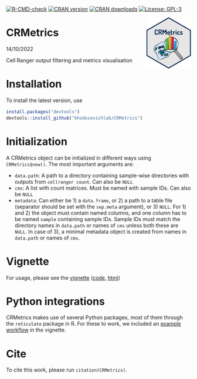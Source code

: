   <!-- badges: start -->
  [![R-CMD-check](https://github.com/khodosevichlab/CRMetrics/actions/workflows/R-CMD-check.yaml/badge.svg)](https://github.com/khodosevichlab/CRMetrics/actions/workflows/R-CMD-check.yaml)
  [![CRAN version](https://www.r-pkg.org/badges/version/CRMetrics)](https://cran.r-project.org/package=CRMetrics)
  [![CRAN downloads](http://cranlogs.r-pkg.org/badges/grand-total/CRMetrics)](https://cran.r-project.org/package=CRMetrics)
  [![License: GPL-3](https://img.shields.io/badge/license-GPL--3-blue.svg)](https://cran.r-project.org/web/licenses/GPL-3)
  <!-- badges: end -->

<img src="https://github.com/khodosevichlab/CRMetrics/blob/main/doc/CRmetrics_logo.png" align="right" height="140">

CRMetrics
================
14/10/2022

Cell Ranger output filtering and metrics visualisation

# Installation

To install the latest version, use

``` r
install.packages("devtools")
devtools::install_github("khodosevichlab/CRMetrics")
```

# Initialization

A CRMetrics object can be initialized in different ways using
`CRMetrics$new()`. The most important arguments are:

-   `data.path`: A path to a directory containing sample-wise
    directories with outputs from `cellranger count`. Can also be `NULL`
-   `cms`: A list with count matrices. Must be named with sample IDs.
    Can also be `NULL`
-   `metadata`: Can either be 1) a `data.frame`, or 2) a path to a table
    file (separator should be set with the `sep.meta` argument), or 3)
    `NULL`. For 1) and 2) the object must contain named columns, and one
    column has to be named `sample` containing sample IDs. Sample IDs
    must match the directory names in `data.path` or names of `cms`
    unless both these are `NULL`. In case of 3), a minimal metadata
    object is created from names in `data.path` or names of `cms`.

# Vignette

For usage, please see the
[vignette](https://github.com/khodosevichlab/CRMetrics/blob/main/doc/walkthrough.md)
([code](https://github.com/khodosevichlab/CRMetrics/blob/main/doc/walkthrough.Rmd), [html](https://htmlpreview.github.io/?https://raw.githubusercontent.com/khodosevichlab/CRMetrics/main/doc/walkthrough.html))

# Python integrations

CRMetrics makes use of several Python packages, most of them through the
`reticulate` package in R. For these to work, we included an [example
workflow](https://github.com/khodosevichlab/CRMetrics/blob/main/doc/walkthrough.md#using-python-modules)
in the vignette.

# Cite

To cite this work, please run `citation(CRMetrics)`.
